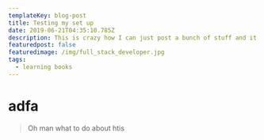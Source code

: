 ```yaml
---
templateKey: blog-post
title: Testing my set up
date: 2019-06-21T04:35:10.785Z
description: This is crazy how I can just post a bunch of stuff and it just works here
featuredpost: false
featuredimage: /img/full_stack_developer.jpg
tags:
  - learning books
---
```

# adfa



> Oh man what to do about htis
